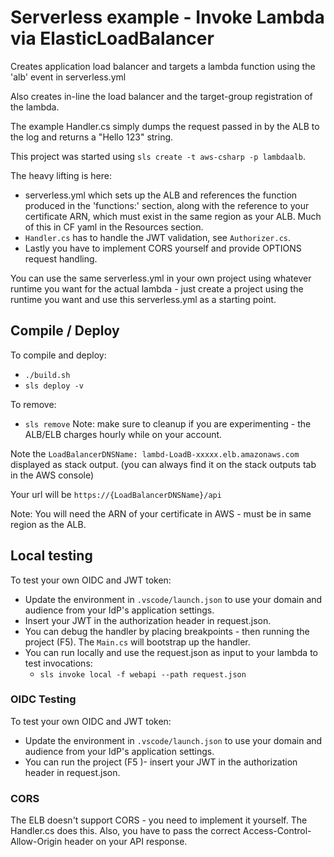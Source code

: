 # Serverless example - Invoke Lambda via ElasticLoadBalancer

Creates application load balancer and targets a lambda function
using the 'alb' event in serverless.yml

Also creates in-line the load balancer and the target-group
registration of the lambda.

The example Handler.cs simply dumps the request passed in by the ALB to the
log and returns a "Hello 123" string.

This project was started using `sls create -t aws-csharp -p lambdaalb`. 

The heavy lifting is here:
* serverless.yml which sets up the ALB and references the function produced in the 'functions:' section,
  along with the reference to your certificate ARN, which must exist in the same region
  as your ALB. Much of this in CF yaml in the Resources section.
* `Handler.cs` has to handle the JWT validation, see `Authorizer.cs`.
* Lastly you have to implement CORS yourself and provide OPTIONS request handling.

You can use the same serverless.yml in your own project using whatever runtime you want 
for the actual lambda - just create a project using the runtime you want and use this
serverless.yml as a starting point.

## Compile / Deploy

To compile and deploy:
* `./build.sh`
* `sls deploy -v`

To remove:
* `sls remove`
Note: make sure to cleanup if you are experimenting - the ALB/ELB charges hourly while on 
your account.

Note the `LoadBalancerDNSName: lambd-LoadB-xxxxx.elb.amazonaws.com` displayed as stack output.
(you can always find it on the stack outputs tab in the AWS console)

Your url will be `https://{LoadBalancerDNSName}/api`

Note: You will need the ARN of your certificate in AWS - must be in
same region as the ALB.

## Local testing

To test your own OIDC and JWT token:
* Update the environment in `.vscode/launch.json` to use your domain and audience from your IdP's application settings.
* Insert your JWT in the authorization header in request.json.
* You can debug the handler by placing breakpoints - then running the project (F5). The `Main.cs` will bootstrap up the handler.
* You can run locally and use the request.json as input to your lambda to test invocations:
  * `sls invoke local -f webapi --path request.json`


### OIDC Testing

To test your own OIDC and JWT token:
* Update the environment in `.vscode/launch.json` to use your domain and audience from your IdP's application settings.
* You can run the project (F5 )- insert your JWT in the authorization header in request.json.

### CORS

The ELB doesn't support CORS - you need to implement it yourself. The Handler.cs does this.
Also, you have to pass the correct Access-Control-Allow-Origin header on your API response.
